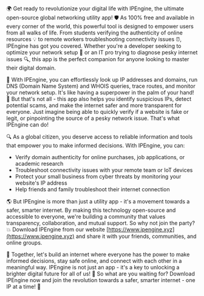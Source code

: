 🌍 Get ready to revolutionize your digital life with IPEngine, the ultimate open-source global networking utility app! 🛡️ As 100% free and available in every corner of the world, this powerful tool is designed to empower users from all walks of life. From students verifying the authenticity of online resources 💡 to remote workers troubleshooting connectivity issues ⏰, IPEngine has got you covered. Whether you're a developer seeking to optimize your network setup 🔧 or an IT pro trying to diagnose pesky internet issues 🔍, this app is the perfect companion for anyone looking to master their digital domain.

📡 With IPEngine, you can effortlessly look up IP addresses and domains, run DNS (Domain Name System) and WHOIS queries, trace routes, and monitor your network setup. It's like having a superpower in the palm of your hand! 🚀 But that's not all - this app also helps you identify suspicious IPs, detect potential scams, and make the internet safer and more transparent for everyone. Just imagine being able to quickly verify if a website is fake or legit, or pinpointing the source of a pesky network issue. That's what IPEngine can do!

🔍 As a global citizen, you deserve access to reliable information and tools that empower you to make informed decisions. With IPEngine, you can:

* Verify domain authenticity for online purchases, job applications, or academic research
* Troubleshoot connectivity issues with your remote team or IoT devices
* Protect your small business from cyber threats by monitoring your website's IP address
* Help friends and family troubleshoot their internet connection

🌎 But IPEngine is more than just a utility app - it's a movement towards a safer, smarter internet. By making this technology open-source and accessible to everyone, we're building a community that values transparency, collaboration, and mutual support. So why not join the party? 💥 Download IPEngine from our website [https://www.ipengine.xyz](https://www.ipengine.xyz) and share it with your friends, communities, and online groups.

💪 Together, let's build an internet where everyone has the power to make informed decisions, stay safe online, and connect with each other in a meaningful way. IPEngine is not just an app - it's a key to unlocking a brighter digital future for all of us! 💫 So what are you waiting for? Download IPEngine now and join the revolution towards a safer, smarter internet - one IP at a time! 🚀